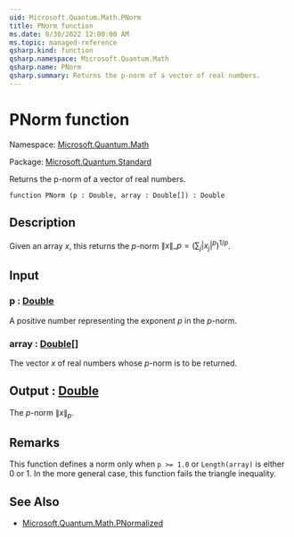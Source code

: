 ```yaml
---
uid: Microsoft.Quantum.Math.PNorm
title: PNorm function
ms.date: 8/30/2022 12:00:00 AM
ms.topic: managed-reference
qsharp.kind: function
qsharp.namespace: Microsoft.Quantum.Math
qsharp.name: PNorm
qsharp.summary: Returns the p-norm of a vector of real numbers.
---
```


# PNorm function

Namespace: [Microsoft.Quantum.Math](xref:Microsoft.Quantum.Math)

Package: [Microsoft.Quantum.Standard](https://nuget.org/packages/Microsoft.Quantum.Standard)


Returns the p-norm of a vector of real numbers.

```qsharp
function PNorm (p : Double, array : Double[]) : Double
```


## Description

Given an array $x$, this returns the $p$-norm$\|x\|\_p= (\sum_{j}|x_j|^{p})^{1/p}$.

## Input

### p : [Double](xref:microsoft.quantum.qsharp.valueliterals#double-literals)

A positive number representing the exponent $p$ in the $p$-norm.


### array : [Double](xref:microsoft.quantum.qsharp.valueliterals#double-literals)[]

The vector $x$ of real numbers whose $p$-norm is to be returned.



## Output : [Double](xref:microsoft.quantum.qsharp.valueliterals#double-literals)

The $p$-norm $\|x\|_p$.

## Remarks

This function defines a norm only when `p >= 1.0` or `Length(array)` iseither 0 or 1. In the more general case, this function fails thetriangle inequality.

## See Also

- [Microsoft.Quantum.Math.PNormalized](xref:Microsoft.Quantum.Math.PNormalized)